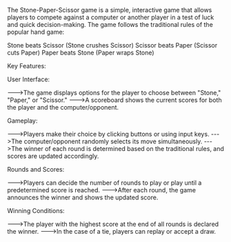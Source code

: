 The Stone-Paper-Scissor game is a simple, interactive game that allows players to compete against a computer or another player in a test of luck and quick decision-making. The game follows the traditional rules of the popular hand game:

Stone beats Scissor (Stone crushes Scissor)
Scissor beats Paper (Scissor cuts Paper)
Paper beats Stone (Paper wraps Stone)

Key Features:

User Interface:

--->The game displays options for the player to choose between "Stone," "Paper," or "Scissor."
--->A scoreboard shows the current scores for both the player and the computer/opponent.

Gameplay:

--->Players make their choice by clicking buttons or using input keys.
--->The computer/opponent randomly selects its move simultaneously.
--->The winner of each round is determined based on the traditional rules, and scores are updated accordingly.

Rounds and Scores:

--->Players can decide the number of rounds to play or play until a predetermined score is reached.
--->After each round, the game announces the winner and shows the updated score.

Winning Conditions:

--->The player with the highest score at the end of all rounds is declared the winner.
--->In the case of a tie, players can replay or accept a draw.
